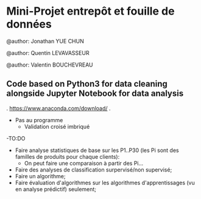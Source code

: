 ﻿# Mini-Projet entrepôt et fouille de données

@author: Jonathan YUE CHUN

@author: Quentin LEVAVASSEUR

@author: Valentin BOUCHEVREAU

## Code based on Python3 for data cleaning alongside Jupyter Notebook for data analysis

.   https://www.anaconda.com/download/
.

- Pas au programme
  - Validation croisé imbriqué

-TO:DO
  - Faire analyse statistiques de base sur les P1..P30 (les Pi sont des familles de produits pour chaque clients):
    - On peut faire une comparaison à partir des Pi...
  - Faire des analyses de classification surpervisé/non supervisé;
  - Faire un algorithme;
  - Faire évaluation d'algorithmes sur les algorithmes d'apprentissages (vu en analyse prédictif) seulement;
  
